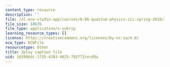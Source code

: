 ```yaml
---
content_type: resource
description: ''
file: /ol-ocw-studio-app/courses/8-06-quantum-physics-iii-spring-2018/165906dc1f3542034625785772cecd9a_pBvHt3Nea6Q.srt
file_size: 18676
file_type: application/x-subrip
learning_resource_types: []
license: https://creativecommons.org/licenses/by-nc-sa/4.0/
ocw_type: OCWFile
resourcetype: Other
title: 3play caption file
uid: 165906dc-1f35-4203-4625-785772cecd9a
---
```

